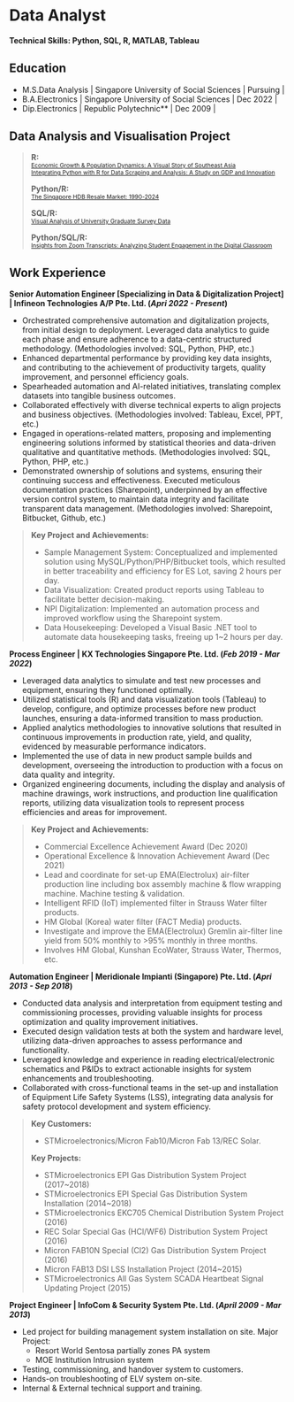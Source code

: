 # Data Analyst


#### Technical Skills: Python, SQL, R, MATLAB, Tableau


## Education
- M.S.Data Analysis | Singapore University of Social Sciences | Pursuing  |
- B.A.Electronics   | Singapore University of Social Sciences | Dec 2022  |
- Dip.Electronics   | Republic Polytechnic**                  | Dec 2009  |


## Data Analysis and Visualisation Project
> **R:**<br>
> <span style="font-size: 75%;"><a href="https://airfire6518.github.io/portfolio/anl501_proj_1">Economic Growth & Population Dynamics: A Visual Story of Southeast Asia</a></span><br>
> <span style="font-size: 75%;"><a href="https://airfire6518.github.io/portfolio/anl501_proj_2">Integrating Python with R for Data Scraping and Analysis: A Study on GDP and Innovation</a></span><br>
>
> **Python/R:**<br>
> <span style="font-size: 75%;"><a href="https://airfire6518.github.io/portfolio/anl501_proj_3">The Singapore HDB Resale Market: 1990-2024</a></span><br>
>
> **SQL/R:**<br>
> <span style="font-size: 75%;"><a href="https://airfire6518.github.io/portfolio/anl503_proj_1">Visual Analysis of University Graduate Survey Data</a></span><br>
>
> **Python/SQL/R:**<br>
> <span style="font-size: 75%;"><a href="https://airfire6518.github.io/portfolio/anl503_proj_2">Insights from Zoom Transcripts: Analyzing Student Engagement in the Digital Classroom</a></span><br>

## Work Experience
**Senior Automation Engineer [Specializing in Data & Digitalization Project] | Infineon Technologies A/P Pte. Ltd. (_Apri 2022 - Present_)**
- Orchestrated comprehensive automation and digitalization projects, from initial design to deployment. Leveraged data analytics to guide each phase and ensure adherence to a data-centric structured methodology. (Methodologies involved: SQL, Python, PHP, etc.)
- Enhanced departmental performance by providing key data insights, and contributing to the achievement of productivity targets, quality improvement, and personnel efficiency goals.
- Spearheaded automation and AI-related initiatives, translating complex datasets into tangible business outcomes.
- Collaborated effectively with diverse technical experts to align projects and business objectives. (Methodologies involved: Tableau, Excel, PPT, etc.)
- Engaged in operations-related matters, proposing and implementing engineering solutions informed by statistical theories and data-driven qualitative and quantitative methods. (Methodologies involved: SQL, Python, PHP, etc.)
- Demonstrated ownership of solutions and systems, ensuring their continuing success and effectiveness.
 Executed meticulous documentation practices (Sharepoint), underpinned by an effective version control system, to maintain data integrity and facilitate transparent data management. (Methodologies involved: Sharepoint, Bitbucket, Github, etc.)

  
> **Key Project and Achievements:**
> - Sample Management System: Conceptualized and implemented solution using MySQL/Python/PHP/Bitbucket tools, which resulted in better traceability and efficiency for ES Lot, saving 2 hours per day.
> - Data Visualization: Created product reports using Tableau to facilitate better decision-making.
> - NPI Digitalization: Implemented an automation process and improved workflow using the Sharepoint system.
> - Data Housekeeping: Developed a Visual Basic .NET tool to automate data housekeeping tasks, freeing up 1~2 hours per day.

**Process Engineer | KX Technologies Singapore Pte. Ltd. (_Feb 2019 - Mar 2022_)**
- Leveraged data analytics to simulate and test new processes and equipment, ensuring they functioned optimally.
- Utilized statistical tools (R) and data visualization tools (Tableau) to develop, configure, and optimize processes before new product launches, ensuring a data-informed transition to mass production.
- Applied analytics methodologies to innovative solutions that resulted in continuous improvements in production rate, yield, and quality, evidenced by measurable performance indicators.
- Implemented the use of data in new product sample builds and development, overseeing the introduction to production with a focus on data quality and integrity.
- Organized engineering documents, including the display and analysis of machine drawings, work instructions, and production line qualification reports, utilizing data visualization tools to represent process efficiencies and areas for improvement.


> **Key Project and Achievements:**
> - Commercial Excellence Achievement Award (Dec 2020)
> - Operational Excellence & Innovation Achievement Award (Dec 2021)
> - Lead and coordinate for set-up EMA(Electrolux) air-filter production line including box assembly machine & flow wrapping machine. Machine testing & validation.
> - Intelligent RFID (IoT) implemented filter in Strauss Water filter products.
> - HM Global (Korea) water filter (FACT Media) products.
> - Investigate and improve the EMA(Electrolux) Gremlin air-filter line yield from 50% monthly to >95% monthly in three months.
> - Involves HM Global, Kunshan EcoWater, Strauss Water, Thermos, etc.

**Automation Engineer | Meridionale Impianti (Singapore) Pte. Ltd. (_Apri 2013 - Sep 2018_)**
- Conducted data analysis and interpretation from equipment testing and commissioning processes, providing valuable insights for process optimization and quality improvement initiatives.
- Executed design validation tests at both the system and hardware level, utilizing data-driven approaches to assess performance and functionality.
- Leveraged knowledge and experience in reading electrical/electronic schematics and P&IDs to extract actionable insights for system enhancements and troubleshooting.
- Collaborated with cross-functional teams in the set-up and installation of Equipment Life Safety Systems (LSS), integrating data analysis for safety protocol development and system efficiency.

> **Key Customers:** 
> - STMicroelectronics/Micron Fab10/Micron Fab 13/REC Solar.
>
> **Key Projects:**
> - STMicroelectronics EPI Gas Distribution System Project (2017~2018)
> - STMicroelectronics EPI Special Gas Distribution System Installation (2014~2018)
> - STMicroelectronics EKC705 Chemical Distribution System Project (2016)
> - REC Solar Special Gas (HCl/WF6) Distribution System Project (2016) 
> - Micron FAB10N Special (Cl2) Gas Distribution System Project (2016) 
> - Micron FAB13 DSI LSS Installation Project (2014~2015)
> - STMicroelectronics All Gas System SCADA Heartbeat Signal Updating Project (2015)

**Project Engineer | InfoCom & Security System Pte. Ltd. (_April 2009 - Mar 2013_)**
- Led project for building management system installation on site. Major Project:
    - Resort World Sentosa partially zones PA system
    - MOE Institution Intrusion system
- Testing, commissioning, and handover system to customers.
- Hands-on troubleshooting of ELV system on-site.
- Internal & External technical support and training.

